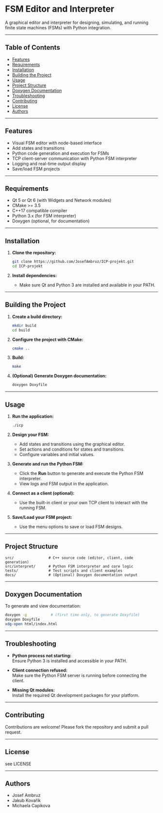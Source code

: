 # FSM Editor and Interpreter

A graphical editor and interpreter for designing, simulating, and running finite state machines (FSMs) with Python integration.

---

## Table of Contents

- [Features](#features)
- [Requirements](#requirements)
- [Installation](#installation)
- [Building the Project](#building-the-project)
- [Usage](#usage)
- [Project Structure](#project-structure)
- [Doxygen Documentation](#doxygen-documentation)
- [Troubleshooting](#troubleshooting)
- [Contributing](#contributing)
- [License](#license)
- [Authors](#authors)

---

## Features

- Visual FSM editor with node-based interface
- Add states and transitions
- Python code generation and execution for FSMs
- TCP client-server communication with Python FSM interpreter
- Logging and real-time output display
- Save/load FSM projects

---

## Requirements

- Qt 5 or Qt 6 (with Widgets and Network modules)
- CMake >= 3.5
- C++17 compatible compiler
- Python 3.x (for FSM interpreter)
- Doxygen (optional, for documentation)

---

## Installation

1. **Clone the repository:**
    ```sh
    git clone https://github.com/JosefAmbruz/ICP-projekt.git
    cd ICP-projekt
    ```

2. **Install dependencies:**
    - Make sure Qt and Python 3 are installed and available in your PATH.

---

## Building the Project

1. **Create a build directory:**
    ```sh
    mkdir build
    cd build
    ```

2. **Configure the project with CMake:**
    ```sh
    cmake ..
    ```

3. **Build:**
    ```sh
    make
    ```

4. **(Optional) Generate Doxygen documentation:**
    ```sh
    doxygen Doxyfile
    ```

---

## Usage

1. **Run the application:**
    ```sh
    ./icp
    ```

2. **Design your FSM:**
    - Add states and transitions using the graphical editor.
    - Set actions and conditions for states and transitions.
    - Configure variables and initial values.

3. **Generate and run the Python FSM:**
    - Click the **Run** button to generate and execute the Python FSM interpreter.
    - View logs and FSM output in the application.

4. **Connect as a client (optional):**
    - Use the built-in client or your own TCP client to interact with the running FSM.

5. **Save/Load your FSM project:**
    - Use the menu options to save or load FSM designs.

---

## Project Structure

```
src/                # C++ source code (editor, client, code generation)
src/interpret/      # Python FSM interpreter and core logic
tests/              # Test scripts and client examples
docs/               # (Optional) Doxygen documentation output
```

---

## Doxygen Documentation

To generate and view documentation:

```sh
doxygen -g           # (first time only, to generate Doxyfile)
doxygen Doxyfile
xdg-open html/index.html
```

---

## Troubleshooting

- **Python process not starting:**  
  Ensure Python 3 is installed and accessible in your PATH.

- **Client connection refused:**  
  Make sure the Python FSM server is running before connecting the client.

- **Missing Qt modules:**  
  Install the required Qt development packages for your platform.

---

## Contributing

Contributions are welcome! Please fork the repository and submit a pull request.

---

## License

see LICENSE

---

## Authors

- Josef Ambruz
- Jakub Kovařík
- Michaela Capikova
